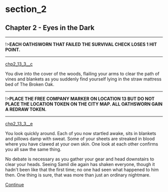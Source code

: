 
# section_2

## Chapter 2 - Eyes in the Dark

---

!>**EACH OATHSWORN THAT FAILED THE SURVIVAL CHECK LOSES 1 HIT POINT.** 

---

[chp2_13_3__c](../../decomp/app/src/main/res/raw/chp2_13_3__c.mp3 ':include :type=audio')

You dive into the cover of the woods, flailing your arms to clear the path of vines and blankets as you suddenly find yourself lying in the straw mattress bed of The Broken Oak.

---

!>**PLACE THE FREE COMPANY MARKER ON LOCATION 13 BUT DO NOT PLACE THE LOCATION TOKEN ON THE CITY MAP.  ALL OATHSWORN GAIN A REDRAW TOKEN.** 

---

[chp2_13_3__e](../../decomp/app/src/main/res/raw/chp2_13_3__e.mp3 ':include :type=audio')

You look quickly around. Each of you now startled awake, sits in blankets and pillows damp with sweat. Some of your sheets are streaked in blood where you have clawed at your own skin. One look at each other confirms you all saw the same thing.

No debate is necessary as you gather your gear and head downstairs to clear your heads. Seeing Samil die again has shaken everyone, though it hadn't been like that the first time; no one had seen what happened to him then. One thing is sure, that was more than just an ordinary nightmare.

[Continue](output/chapter2/section_3.md)


